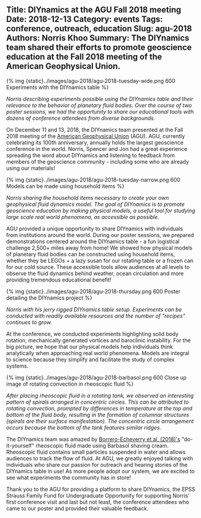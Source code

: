 Title: DIYnamics at the AGU Fall 2018 meeting
Date: 2018-12-13
Category: events
Tags: conference, outreach, education
Slug: agu-2018
Authors: Norris Khoo
Summary: The DIYnamics team shared their efforts to promote geoscience education at the Fall 2018 meeting of the American Geophysical Union. 
---

{% img {static}../images/agu-2018/agu-2018-tuesday-wide.png 600 Experiments with the DIYnamics table %}

_Norris describing experiments possible using the DIYnamics table and
their relevance to the behavior of planetary fluid bodies. Over the
course of two poster sessions, we had the opportunity to share our
educational tools with dozens of conference attendees from diverse
backgrounds._ 

On December 11 and 13, 2018, the DIYnamics team presented at the Fall
2018 meeting of the [American Geophysical Union](https://sites.agu.org/) (AGU). AGU, currently
celebrating its 100th anniversary, annually holds the largest
geoscience conference in the world. Norris, Spencer and Jon had a great
experience spreading the word about DIYnamics and listening to feedback
from members of the geoscience community - including some who are
already using our materials!

{% img {static}../images/agu-2018/agu-2018-tuesday-narrow.png 600 Models can be made using household items %}

_Norris sharing the household items necessary to create your own
geophysical fluid dynamics model. The goal of DIYnamics is to promote
geoscience education by making physical models, a useful tool for
studying large scale real world phenomena, as accessible as possible._

AGU provided a unique opportunity to share DIYnamics with individuals
from institutions around the world. During our poster sessions, we
prepared demonstrations centered around the DIYnamics table - a fun
logistical challenge 2,500+ miles away from home! We showed how
physical models of planetary fluid bodies can be constructed using 
household items, whether they be LEGOs + a lazy susan for our rotating
table or a frozen can for our cold source. These accessible tools
allow audiences at all levels to observe the fluid dynamics behind
weather, ocean circulation and more providing tremendous educational
benefit!

{% img {static}../images/agu-2018/agu-2018-thursday.png 600 Poster detailing the DIYnamics project %}

_Norris with his jerry rigged DIYnamics table setup. Experiments can
be conducted with readily available resources and the number of 
"recipes" continues to grow._

At the conference, we conducted experiments highlighting solid body
rotation, mechanically generated vortices and baroclinic instability.
For the big picture, we hope that our physical models help individuals
think analytically when approaching real world phenomena. Models are
integral to science because they simplify and facilitate the study of
complex systems.

{% img {static}../images/agu-2018/agu-2018-barbasol.png 600 Close up image of rotating convection in rheoscopic fluid %}

_After placing rheoscopic fluid in a rotating tank, we observed an
interesting pattern of spirals arranged in concentric circles. This
can be attributed to rotating convection, prompted by differences in
temperature at the top and bottom of the fluid body, resulting in the
formation of columnar structures (spirals are their surface manifestation).
The concentric circle arrangement occurs because the bottom of the
tank features similar ridges._

The DIYnamics team was amazed by [Borrero-Echeverry et al. (2018)'s](https://doi.org/10.1063/1.5045053)
"do-it-yourself" rheoscopic fluid made using Barbasol shaving cream.
Rheoscopic fluid contains small particles suspended in water and
allows audiences to track the flow of fluid. At AGU, we greatly
enjoyed talking with individuals who share our passion for outreach
and hearing stories of the DIYnamics table in use! As more people
adopt our system, we are excited to see what experiments the
community has in store!

Thank you to the AGU for providing a platform to share DIYnamics, the
EPSS Strauss Family Fund for Undergraduate Opportunity for supporting
Norris' first conference visit and last but not least, the conference
attendees who came to our poster and provided their valuable feedback.